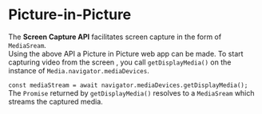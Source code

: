 #  Picture-in-Picture

The **Screen Capture API** facilitates screen capture in the form of `MediaSream`.<br> 
Using the above API a Picture in Picture web app can be made. To start 
capturing video from the screen , you call `getDisplayMedia()` on the instance of `Media.navigator.mediaDevices`.

`const mediaStream = await navigator.mediaDevices.getDisplayMedia();`
<br>
The `Promise` returned by `getDisplayMedia()` resolves to a `MediaSream` which streams the captured media.